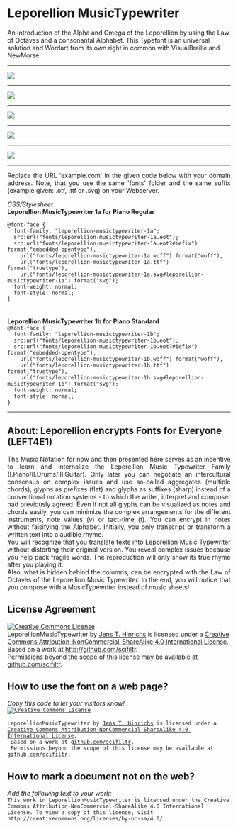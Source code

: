 # Leporellion MusicTypewriter
An Introduction of the Alpha and Omega of the Leporellion by using the Law of Octaves and a consonantal Alphabet.
This Typefont is an universal solution and Wordart from its own right in common with VisualBraille and NewMorse.
<hr>
<img src="https://github.com/scifiltr/LEFT4E1/blob/master/MusicTypewriter/PianoKeying.png">
<hr>
<img src="https://github.com/scifiltr/LEFT4E1/blob/master/MusicTypewriter/GuitarKeying.png">
<hr>
<img src="https://github.com/scifiltr/LEFT4E1/blob/master/MusicTypewriter/PercussionsKeyingBasics.png">
<hr>
<img src="https://github.com/scifiltr/LEFT4E1/blob/master/MusicTypewriter/PercussionsKeyingExtended.png">
<hr>
<img src="https://github.com/scifiltr/LEFT4E1/blob/master/MusicTypewriter/MutualKeyingFlexowriter.png">
<hr>
<p align="justify">Replace the URL 'example.com' in the given code below with your domain address. Note, that you use the same 'fonts' folder and the same suffix (example given: .otf, .ttf or .svg) on your Webserver.</p>
<em>CSS/Stylesheet</em><br>
<strong>Leporellion MusicTypewriter 1a for Piano Regular</strong><br>
<code>
@font-face {
  font-family: "leporellion-musictypewriter-1a";
  src:url("fonts/leporellion-musictypewriter-1a.eot");
  src:url("fonts/leporellion-musictypewriter-1a.eot?#iefix") format("embedded-opentype"),
    url("fonts/leporellion-musictypewriter-1a.woff") format("woff"),
    url("fonts/leporellion-musictypewriter-1a.ttf") format("truetype"),
    url("fonts/leporellion-musictypewriter-1a.svg#leporellion-musictypewriter-1a") format("svg");
  font-weight: normal;
  font-style: normal;
}
</code><br><br>
<strong>Leporellion MusicTypewriter 1b for Piano Standard</strong><br>
<code>@font-face {
  font-family: "leporellion-musictypewriter-1b";
  src:url("fonts/leporellion-musictypewriter-1b.eot");
  src:url("fonts/leporellion-musictypewriter-1b.eot?#iefix") format("embedded-opentype"),
    url("fonts/leporellion-musictypewriter-1b.woff") format("woff"),
    url("fonts/leporellion-musictypewriter-1b.ttf") format("truetype"),
    url("fonts/leporellion-musictypewriter-1b.svg#leporellion-musictypewriter-1b") format("svg");
  font-weight: normal;
  font-style: normal;
}</code><br>
<hr>
<h2>About: Leporellion encrypts Fonts for Everyone (LEFT4E1)</h2>
<p align="justify">The Music Notation for now and then presented here serves as an incentive to learn and internalize the Leporellion Music Typewriter Family (I.Piano/II.Drums/III.Guitar). Only later you can negotiate an intercultural consensus on complex issues and use so-called aggregates (multiple chords), glyphs as prefixes (flat) and glyphs as suffixes (sharp) instead of a conventional notation systems - to which the writer, interpret and composer had previously agreed.
Even if not all glyphs can be visualized as notes and chords easily, you can minimize the complex arrangements for the different instruments, note values (v) or tact-time (t). You can encrypt in notes without falsifying the Alphabet. Initially, you only transcript or transform a written text into a audible rhyme.<br>
You will recognize that you translate texts into Leporellion Music Typewriter without distorting their original version. You reveal complex issues because you help pack fragile words.
The reproduction will only show its true rhyme after you playing it. <br>Also, what is hidden behind the columns, can be encrypted with the Law of Octaves of the Leporellion Music Typewriter.
In the end, you will notice that you compose with a MusicTypewriter instead of music sheets!
</p>
<h2>License Agreement</h2>
<a rel="license" href="http://creativecommons.org/licenses/by-nc-sa/4.0/"><img alt="Creative Commons License" style="border-width:0" src="https://i.creativecommons.org/l/by-nc-sa/4.0/88x31.png" /></a><br /><span xmlns:dct="http://purl.org/dc/terms/" property="dct:title">LeporellionMusicTypewriter</span> by <a xmlns:cc="http://creativecommons.org/ns#" href="http://github.com/scifiltr" property="cc:attributionName" rel="cc:attributionURL">Jens T. Hinrichs</a> is licensed under a <a rel="license" href="http://creativecommons.org/licenses/by-nc-sa/4.0/">Creative Commons Attribution-NonCommercial-ShareAlike 4.0 International License</a>. <br/>Based on a work at <a xmlns:dct="http://purl.org/dc/terms/" href="http://github.com/scifiltr" rel="dct:source">http://github.com/scifiltr</a>. <br/>Permissions beyond the scope of this license may be available at <a xmlns:cc="http://creativecommons.org/ns#" href="https://github.com/scifiltr" rel="cc:morePermissions">github.com/scifiltr</a>.
<br>
<h2>How to use the font on a web page?</h2>
<em>Copy this code to let your visitors know!</em><br>
<code><a rel="license" href="http://creativecommons.org/licenses/by-nc-sa/4.0/"><img alt="Creative Commons License" style="border-width:0" src="https://i.creativecommons.org/l/by-nc-sa/4.0/88x31.png" /></a><br/><span xmlns:dct="http://purl.org/dc/terms/" property="dct:title"><br>LeporellionMusicTypewriter</span> by <a xmlns:cc="http://creativecommons.org/ns#" href="http://github.com/scifiltr" property="cc:attributionName" rel="cc:attributionURL">Jens T. Hinrichs</a> is licensed under a <a rel="license" href="http://creativecommons.org/licenses/by-nc-sa/4.0/">Creative Commons Attribution-NonCommercial-ShareAlike 4.0 International License</a>.<br/> Based on a work at <a xmlns:dct="http://purl.org/dc/terms/" href="http://github.com/scifiltr" rel="dct:source">github.com/scifiltr</a>.<br/> Permissions beyond the scope of this license may be available at <a xmlns:cc="http://creativecommons.org/ns#" href="https://github.com/scifiltr" rel="cc:morePermissions">github.com/scifiltr</a>.</code>
<h2>How to mark a document not on the web?</h2>
<em>Add the following text to your work:</em><br>
<code>This work in LeporellionMusicTypewriter is licensed under the Creative Commons Attribution-NonCommercial-ShareAlike 4.0 International License. To view a copy of this license, visit http://creativecommons.org/licenses/by-nc-sa/4.0/.</code>
